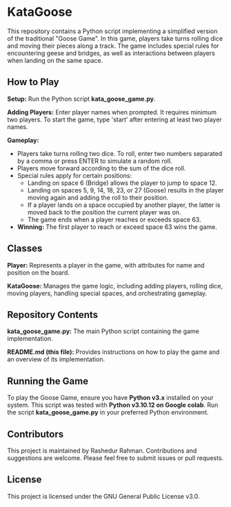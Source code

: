 # KataGoose
This repository contains a Python script implementing a simplified version of the traditional "Goose Game". In this game, players take turns rolling dice and moving their pieces along a track. The game includes special rules for encountering geese and bridges, as well as interactions between players when landing on the same space.

## How to Play

  **Setup:** Run the Python script **kata_goose_game.py**.

  **Adding Players:** Enter player names when prompted. It requires minimum two players. To start the game, type 'start' after entering at least two player names.

  **Gameplay:** 
  - Players take turns rolling two dice. To roll, enter two numbers separated by a comma or press ENTER to simulate a random roll. 
  - Players move forward according to the sum of the dice roll. 
  - Special rules apply for certain positions:
    * Landing on space 6 (Bridge) allows the player to jump to space 12.
    * Landing on spaces 5, 9, 14, 18, 23, or 27 (Goose) results in the player moving again and adding the roll to their position.
    * If a player lands on a space occupied by another player, the latter is moved back to the position the current player was on.
    * The game ends when a player reaches or exceeds space 63.
  - **Winning:** The first player to reach or exceed space 63 wins the game.


## Classes

  **Player:** Represents a player in the game, with attributes for name and position on the board.

  **KataGoose:** Manages the game logic, including adding players, rolling dice, moving players, handling special spaces, and orchestrating gameplay.

## Repository Contents

  **kata_goose_game.py:** The main Python script containing the game implementation.

  **README.md (this file):** Provides instructions on how to play the game and an overview of its implementation.

## Running the Game

To play the Goose Game, ensure you have **Python v3.x** installed on your system. This script was tested with **Python v3.10.12 on Google colab**. Run the script **kata_goose_game.py** in your preferred Python environment.

## Contributors

This project is maintained by Rashedur Rahman. Contributions and suggestions are welcome. Please feel free to submit issues or pull requests.

## License

This project is licensed under the GNU General Public License v3.0.
